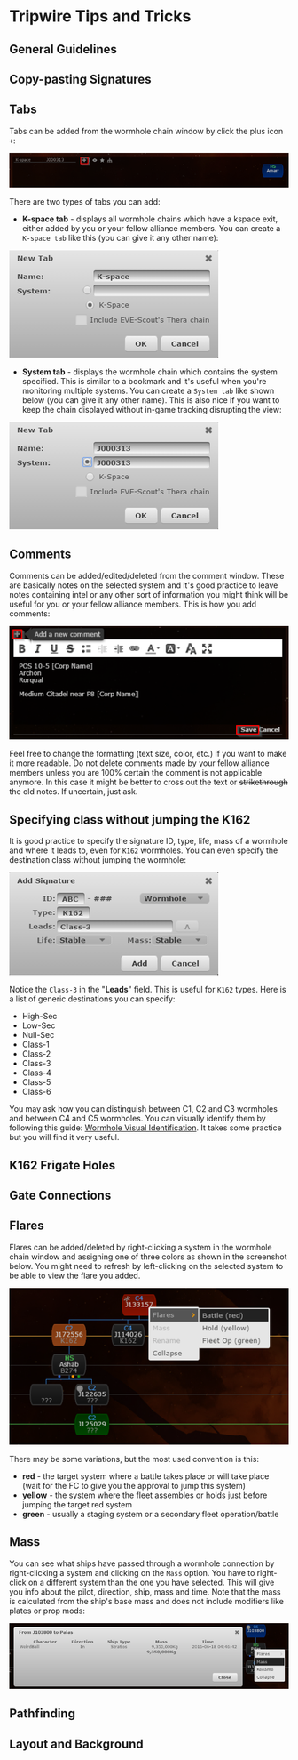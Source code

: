 # Tripwire Tips and Tricks

## General Guidelines

## Copy-pasting Signatures

## Tabs

Tabs can be added from the wormhole chain window by click the plus icon `+`:

![Tripwire Tab Add](img/tripwire_tab_add.png)

There are two types of tabs you can add:

* **K-space tab** - displays all wormhole chains which have a kspace exit, either added by you or your fellow alliance members. You can create a `K-space tab` like this (you can give it any other name):

![Tripwire Kspace Tab](img/tripwire_kspace.png)

* **System tab** - displays the wormhole chain which contains the system specified. This is similar to a bookmark and it's useful when you're monitoring multiple systems. You can create a `System tab` like shown below (you can give it any other name). This is also nice if you want to keep the chain displayed without in-game tracking disrupting the view:

![Tripwire System Tab](img/tripwire_system.png)

## Comments

Comments can be added/edited/deleted from the comment window. These are basically notes on the selected system and it's good practice to leave notes containing intel or any other sort of information you might think will be useful for you or your fellow alliance members. This is how you add comments:

![Tripwire Comments](img/tripwire_comments.png)

Feel free to change the formatting (text size, color, etc.) if you want to make it more readable. Do not delete comments made by your fellow alliance members unless you are 100% certain the comment is not applicable anymore. In this case it might be better to cross out the text or ~~strikethrough~~ the old notes. If uncertain, just ask.

## Specifying class without jumping the K162

It is good practice to specify the signature ID, type, life, mass of a wormhole and where it leads to, even for `K162` wormholes. You can even specify the destination class without jumping the wormhole:

![Tripwire Class](img/tripwire_class.png)

Notice the `Class-3` in the "**Leads**" field. This is useful for `K162` types. Here is a list of generic destinations you can specify:

* High-Sec
* Low-Sec
* Null-Sec
* Class-1
* Class-2
* Class-3
* Class-4
* Class-5
* Class-6

You may ask how you can distinguish between C1, C2 and C3 wormholes and between C4 and C5 wormholes. You can visually identify them by following this guide: [Wormhole Visual Identification](whvisual.md). It takes some practice but you will find it very useful.

## K162 Frigate Holes

## Gate Connections

## Flares

Flares can be added/deleted by right-clicking a system in the wormhole chain window and assigning one of three colors as shown in the screenshot below. You might need to refresh by left-clicking on the selected system to be able to view the flare you added.

![Tripwire Flares](img/tripwire_flares.png)

There may be some variations, but the most used convention is this:

* **red** - the target system where a battle takes place or will take place (wait for the FC to give you the approval to jump this system)
* **yellow** - the system where the fleet assembles or holds just before jumping the target red system
* **green** - usually a staging system or a secondary fleet operation/battle

## Mass

You can see what ships have passed through a wormhole connection by right-clicking a system and clicking on the `Mass` option. You have to right-click on a different system than the one you have selected. This will give you info about the pilot, direction, ship, mass and time. Note that the mass is calculated from the ship's base mass and does not include modifiers like plates or prop mods:

![Tripwire Mass](img/tripwire_mass.png)

## Pathfinding

## Layout and Background
